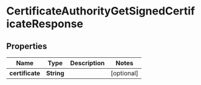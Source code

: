 

# CertificateAuthorityGetSignedCertificateResponse


## Properties

| Name | Type | Description | Notes |
|------------ | ------------- | ------------- | -------------|
|**certificate** | **String** |  |  [optional] |



